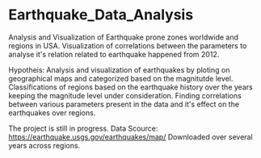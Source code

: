 # Earthquake_Data_Analysis
Analysis and Visualization of Earthquake prone zones worldwide and regions in USA. Visualization of correlations between the parameters to analyse it's relation related to earthquake happened from 2012. 

Hypotheis:
Analysis and visualization of earthquakes by ploting on geographical maps and categorized based on the magnitutde level.
Classifications of regions based on the earthquake history over the years keeping the magnitude level under consideration.
Finding correlations between various parameters present in the data and it's effect on the earthquakes over regions.

The project is still in progress. 
Data Scource: https://earthquake.usgs.gov/earthquakes/map/
Downloaded over several years across regions.
